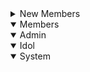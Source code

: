 <details>
<summary>New Members</summary>


</details>


<details open>
<summary>Members</summary>


</details>


<details open>
<summary>Admin</summary>


</details>



<details open>
<summary>Idol</summary>



</detail>


<details open>
<summary>System</summary>



</detail>